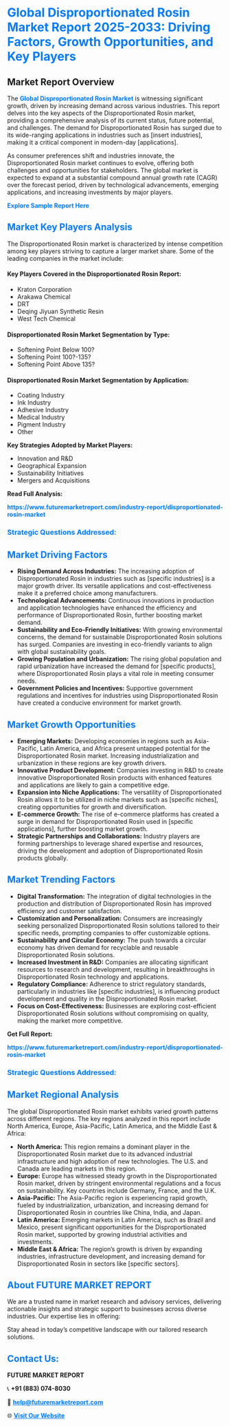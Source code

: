 <h1 style="color: #007BFF;">Global Disproportionated Rosin Market Report 2025-2033: Driving Factors, Growth Opportunities, and Key Players</h1>

<section id="overview">
<h2>Market Report Overview</h2>
<p>The <a href="https://www.futuremarketreport.com/industry-report/disproportionated-rosin-market" style="color: #007BFF; text-decoration: none;"><strong>Global Disproportionated Rosin Market</strong></a> is witnessing significant growth, driven by increasing demand across various industries. This report delves into the key aspects of the Disproportionated Rosin market, providing a comprehensive analysis of its current status, future potential, and challenges. The demand for Disproportionated Rosin has surged due to its wide-ranging applications in industries such as [insert industries], making it a critical component in modern-day [applications].</p>
<p>As consumer preferences shift and industries innovate, the Disproportionated Rosin market continues to evolve, offering both challenges and opportunities for stakeholders. The global market is expected to expand at a substantial compound annual growth rate (CAGR) over the forecast period, driven by technological advancements, emerging applications, and increasing investments by major players.</p>
</section>

<section id="overview">
<p><a href="https://www.futuremarketreport.com/request-sample/reportId=48985" style="color: #007BFF; text-decoration: none;"><strong>Explore Sample Report Here</strong></a></p>
</section>

<section id="key-players">
<h2 style="color: #007BFF;">Market Key Players Analysis</h2>
<p>The Disproportionated Rosin market is characterized by intense competition among key players striving to capture a larger market share. Some of the leading companies in the market include:</p>
<h4>Key Players Covered in the Disproportionated Rosin Report:</h4>
<ul><li>Kraton Corporation</li><li>Arakawa Chemical</li><li>DRT</li><li>Deqing Jiyuan Synthetic Resin</li><li>West Tech Chemical</li></ul>
<h4>Disproportionated Rosin Market Segmentation by Type:</h4>
<ul><li>Softening Point Below 100?</li><li>Softening Point 100?-135?</li><li>Softening Point Above 135?</li></ul>

<h4>Disproportionated Rosin Market Segmentation by Application:</h4>
<ul><li>Coating Industry</li><li>Ink Industry</li><li>Adhesive Industry</li><li>Medical Industry</li><li>Pigment Industry</li><li>Other</li></ul>
<p><strong>Key Strategies Adopted by Market Players:</strong></p>
<ul>
<li>Innovation and R&D</li>
<li>Geographical Expansion</li>
<li>Sustainability Initiatives</li>
<li>Mergers and Acquisitions</li>
</ul>
</section>

<section>
<p><strong>Read Full Analysis: </strong></p><a href="https://www.futuremarketreport.com/industry-report/disproportionated-rosin-market" style="color: #007BFF; text-decoration: none;"><strong>https://www.futuremarketreport.com/industry-report/disproportionated-rosin-market</strong></a>
<h3 style="color: #007BFF;">Strategic Questions Addressed:</h3>
</section>

<section id="driving-factors">
<h2 style="color: #007BFF;">Market Driving Factors</h2>
<ul>
<li><strong>Rising Demand Across Industries:</strong> The increasing adoption of Disproportionated Rosin in industries such as [specific industries] is a major growth driver. Its versatile applications and cost-effectiveness make it a preferred choice among manufacturers.</li>
<li><strong>Technological Advancements:</strong> Continuous innovations in production and application technologies have enhanced the efficiency and performance of Disproportionated Rosin, further boosting market demand.</li>
<li><strong>Sustainability and Eco-Friendly Initiatives:</strong> With growing environmental concerns, the demand for sustainable Disproportionated Rosin solutions has surged. Companies are investing in eco-friendly variants to align with global sustainability goals.</li>
<li><strong>Growing Population and Urbanization:</strong> The rising global population and rapid urbanization have increased the demand for [specific products], where Disproportionated Rosin plays a vital role in meeting consumer needs.</li>
<li><strong>Government Policies and Incentives:</strong> Supportive government regulations and incentives for industries using Disproportionated Rosin have created a conducive environment for market growth.</li>
</ul>
</section>

<section id="growth-opportunities">
<h2 style="color: #007BFF;">Market Growth Opportunities</h2>
<ul>
<li><strong>Emerging Markets:</strong> Developing economies in regions such as Asia-Pacific, Latin America, and Africa present untapped potential for the Disproportionated Rosin market. Increasing industrialization and urbanization in these regions are key growth drivers.</li>
<li><strong>Innovative Product Development:</strong> Companies investing in R&D to create innovative Disproportionated Rosin products with enhanced features and applications are likely to gain a competitive edge.</li>
<li><strong>Expansion into Niche Applications:</strong> The versatility of Disproportionated Rosin allows it to be utilized in niche markets such as [specific niches], creating opportunities for growth and diversification.</li>
<li><strong>E-commerce Growth:</strong> The rise of e-commerce platforms has created a surge in demand for Disproportionated Rosin used in [specific applications], further boosting market growth.</li>
<li><strong>Strategic Partnerships and Collaborations:</strong> Industry players are forming partnerships to leverage shared expertise and resources, driving the development and adoption of Disproportionated Rosin products globally.</li>
</ul>
</section>

<section id="trending-factors">
<h2 style="color: #007BFF;">Market Trending Factors</h2>
<ul>
<li><strong>Digital Transformation:</strong> The integration of digital technologies in the production and distribution of Disproportionated Rosin has improved efficiency and customer satisfaction.</li>
<li><strong>Customization and Personalization:</strong> Consumers are increasingly seeking personalized Disproportionated Rosin solutions tailored to their specific needs, prompting companies to offer customizable options.</li>
<li><strong>Sustainability and Circular Economy:</strong> The push towards a circular economy has driven demand for recyclable and reusable Disproportionated Rosin solutions.</li>
<li><strong>Increased Investment in R&D:</strong> Companies are allocating significant resources to research and development, resulting in breakthroughs in Disproportionated Rosin technology and applications.</li>
<li><strong>Regulatory Compliance:</strong> Adherence to strict regulatory standards, particularly in industries like [specific industries], is influencing product development and quality in the Disproportionated Rosin market.</li>
<li><strong>Focus on Cost-Effectiveness:</strong> Businesses are exploring cost-efficient Disproportionated Rosin solutions without compromising on quality, making the market more competitive.</li>
</ul>
</section>

<section>
<p><strong>Get Full Report: </strong></p><a href="https://www.futuremarketreport.com/industry-report/disproportionated-rosin-market" style="color: #007BFF; text-decoration: none;"><strong>https://www.futuremarketreport.com/industry-report/disproportionated-rosin-market</strong></a>
<h3 style="color: #007BFF;">Strategic Questions Addressed:</h3>
</section>


<section id="regional-analysis">
<h2 style="color: #007BFF;">Market Regional Analysis</h2>
<p>The global Disproportionated Rosin market exhibits varied growth patterns across different regions. The key regions analyzed in this report include North America, Europe, Asia-Pacific, Latin America, and the Middle East & Africa:</p>
<ul>
<li><strong>North America:</strong> This region remains a dominant player in the Disproportionated Rosin market due to its advanced industrial infrastructure and high adoption of new technologies. The U.S. and Canada are leading markets in this region.</li>
<li><strong>Europe:</strong> Europe has witnessed steady growth in the Disproportionated Rosin market, driven by stringent environmental regulations and a focus on sustainability. Key countries include Germany, France, and the U.K.</li>
<li><strong>Asia-Pacific:</strong> The Asia-Pacific region is experiencing rapid growth, fueled by industrialization, urbanization, and increasing demand for Disproportionated Rosin in countries like China, India, and Japan.</li>
<li><strong>Latin America:</strong> Emerging markets in Latin America, such as Brazil and Mexico, present significant opportunities for the Disproportionated Rosin market, supported by growing industrial activities and investments.</li>
<li><strong>Middle East & Africa:</strong> The region’s growth is driven by expanding industries, infrastructure development, and increasing demand for Disproportionated Rosin in sectors like [specific sectors].</li>
</ul>
</section>

<footer>
<h2 style="color: #007BFF;">About FUTURE MARKET REPORT</h2>
<p>We are a trusted name in market research and advisory services, delivering actionable insights and strategic support to businesses across diverse industries. Our expertise lies in offering:</p>

<p>Stay ahead in today’s competitive landscape with our tailored research solutions.</p>

<h2 style="color: #007BFF;">Contact Us:</h2>
<p><strong>FUTURE MARKET REPORT</strong></p>
<p>📞 <strong>+91 (883) 074-8030</strong></p>
<p>📧 <strong><a href="mailto:help@futuremarketreport.com" style="color: #007BFF;">help@futuremarketreport.com</a></strong></p>
<p>🌐 <strong><a href="https://www.futuremarketreport.com/" style="color: #007BFF;">Visit Our Website</a></strong></p>
</footer>